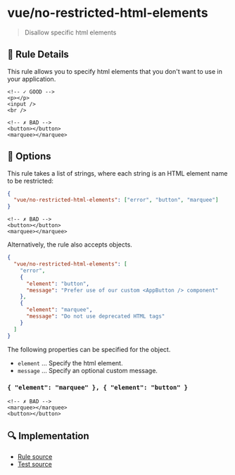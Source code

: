 # vue/no-restricted-html-elements

> Disallow specific html elements

## :book: Rule Details

This rule allows you to specify html elements that you don't want to use in your application.

<eslint-code-block fix :rules="{'vue/no-restricted-html-elements': ['error', 'marquee', 'button'] }">

```vue
<!-- ✓ GOOD -->
<p></p>
<input />
<br />

<!-- ✗ BAD -->
<button></button>
<marquee></marquee>
```

</eslint-code-block>

## :wrench: Options

This rule takes a list of strings, where each string is an HTML element name to be restricted:

```json
{
  "vue/no-restricted-html-elements": ["error", "button", "marquee"]
}
```

<eslint-code-block :rules="{'vue/no-restricted-block': ['error', 'button', 'marquee']}">

```vue
<!-- ✗ BAD -->
<button></button>
<marquee></marquee>
```

</eslint-code-block>

Alternatively, the rule also accepts objects.

```json
{
  "vue/no-restricted-html-elements": [
    "error",
    {
      "element": "button",
      "message": "Prefer use of our custom <AppButton /> component"
    },
    {
      "element": "marquee",
      "message": "Do not use deprecated HTML tags"
    }
  ]
}
```

The following properties can be specified for the object.

- `element` ... Specify the html element.
- `message` ... Specify an optional custom message.

### `{ "element": "marquee" }, { "element": "button" }`

<eslint-code-block :rules="{'vue/no-restricted-block': ['error', { element: 'marquee' }, { element: 'button' }]}">

```vue
<!-- ✗ BAD -->
<marquee></marquee>
<button></button>
```

</eslint-code-block>

## :mag: Implementation

- [Rule source](https://github.com/vuejs/eslint-plugin-vue/blob/master/lib/rules/no-restricted-html-elements.js)
- [Test source](https://github.com/vuejs/eslint-plugin-vue/blob/master/tests/lib/rules/no-restricted-html-elements.js)
